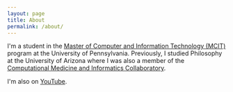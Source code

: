 ```yaml
---
layout: page
title: About
permalink: /about/
---
```


I'm a student in the [Master of Computer and Information Technology (MCIT)](https://onlinelearning.seas.upenn.edu/mcit/) program at the University of Pennsylvania. Previously, I studied Philosophy at the University of Arizona where I was also a member of the [Computational Medicine and Informatics Collaboratory](https://com-in.collab.arizona.edu/).

I'm also on [YouTube](https://www.youtube.com/channel/UCjk3q6_JrHveu8SyT1legmg).

